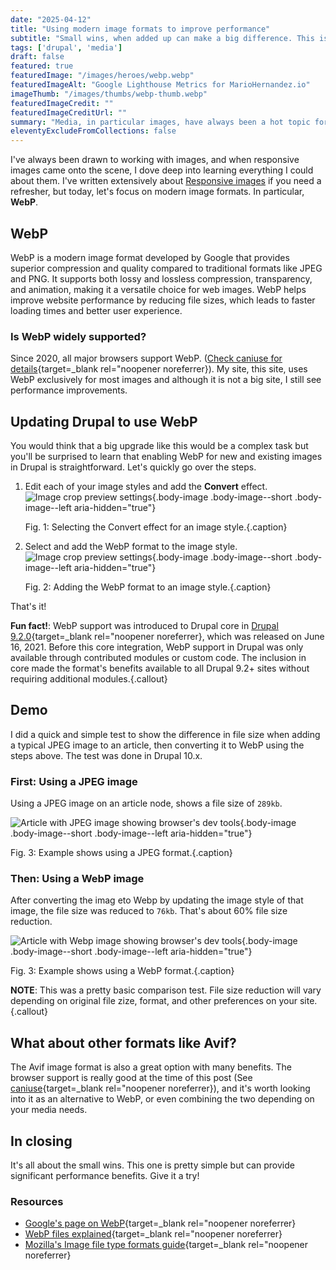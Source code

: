 ```yaml
---
date: "2025-04-12"
title: "Using modern image formats to improve performance"
subtitle: "Small wins, when added up can make a big difference. This is one of those small wins which can result in performance gains for your website."
tags: ['drupal', 'media']
draft: false
featured: true
featuredImage: "/images/heroes/webp.webp"
featuredImageAlt: "Google Lighthouse Metrics for MarioHernandez.io"
imageThumb: "/images/thumbs/webp-thumb.webp"
featuredImageCredit: ""
featuredImageCreditUrl: ""
summary: "Media, in particular images, have always been a hot topic for discussion as it relates to website performance. Learn about this relatively easy approach to reduce image file sizes."
eleventyExcludeFromCollections: false
---
```


I've always been drawn to working with images, and when responsive images came onto the scene, I dove deep into learning everything I could about them.
I've written extensively about [Responsive images](/series/responsive-images) if you need a refresher, but today, let's focus on modern image formats. In particular, **WebP**.

## WebP

WebP is a modern image format developed by Google that provides superior compression and quality compared to traditional formats like JPEG and PNG. It supports both lossy and lossless compression, transparency, and animation, making it a versatile choice for web images. WebP helps improve website performance by reducing file sizes, which leads to faster loading times and better user experience.

### Is WebP widely supported?

Since 2020, all major browsers support WebP. ([Check caniuse for details](https://caniuse.com/?search=webp){target=_blank rel="noopener noreferrer}). My site, this site, uses WebP exclusively for most images and although it is not a big site, I still see performance improvements.

## Updating Drupal to use WebP

You would think that a big upgrade like this would be a complex task but you'll be surprised to learn that enabling WebP for new and existing images in Drupal is straightforward. Let's quickly go over the steps.

1. Edit each of your image styles and add the **Convert** effect.
  ![Image crop preview settings](/images/blog-images/exibit-webp.png){.body-image .body-image--short .body-image--left aria-hidden="true"}

    Fig. 1: Selecting the Convert effect for an image style.{.caption}

2. Select and add the WebP format to the image style.
  ![Image crop preview settings](/images/blog-images/exibit-webp2.png){.body-image .body-image--short .body-image--left aria-hidden="true"}

    Fig. 2: Adding the WebP format to an image style.{.caption}

That's it!

**Fun fact!**: WebP support was introduced to Drupal core in [Drupal 9.2.0](https://gorannikolovski.com/blog/drupal-92-will-support-webp-images-out-box){target=_blank rel="noopener noreferrer}, which was released on June 16, 2021. Before this core integration, WebP support in Drupal was only available through contributed modules or custom code. The inclusion in core made the format's benefits available to all Drupal 9.2+ sites without requiring additional modules.{.callout}

## Demo

I did a quick and simple test to show the difference in file size when adding a typical JPEG image to an article, then converting it to WebP using the steps above. The test was done in Drupal 10.x.

### First: Using a JPEG image

Using a JPEG image on an article node, shows a file size of `289kb`.

![Article with JPEG image showing browser's dev tools](/images/blog-images/img-jpg.webp){.body-image .body-image--short .body-image--left aria-hidden="true"}

Fig. 3: Example shows using a JPEG format.{.caption}

### Then: Using a WebP image

After converting the imag eto Webp by updating the image style of that image, the file size was reduced to `76kb`. That's about 60% file size reduction.

![Article with Webp image showing browser's dev tools](/images/blog-images/img-webp.webp){.body-image .body-image--short .body-image--left aria-hidden="true"}

Fig. 3: Example shows using a WebP format.{.caption}

**NOTE**: This was a pretty basic comparison test. File size reduction will vary depending on original file zize, format, and other preferences on your site.{.callout}

## What about other formats like Avif?

The Avif image format is also a great option with many benefits. The browser support is really good at the time of this post (See [caniuse](https://caniuse.com/?search=avif){target=_blank rel="noopener noreferrer}), and it's worth looking into it as an alternative to WebP, or even combining the two depending on your media needs.

## In closing

It's all about the small wins. This one is pretty simple but can provide significant performance benefits. Give it a try!

### Resources

* [Google's page on WebP](https://developers.google.com/speed/webp){target=_blank rel="noopener noreferrer}
* [WebP files explained](https://www.adobe.com/creativecloud/file-types/image/raster/webp-file.html){target=_blank rel="noopener noreferrer}
* [Mozilla's Image file type formats guide](https://developer.mozilla.org/en-US/docs/Web/Media/Guides/Formats/Image_types#webp_image){target=_blank rel="noopener noreferrer}
